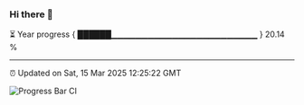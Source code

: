 ### Hi there 👋

⏳ Year progress { ██████▁▁▁▁▁▁▁▁▁▁▁▁▁▁▁▁▁▁▁▁▁▁▁▁ } 20.14 %

---

⏰ Updated on Sat, 15 Mar 2025 12:25:22 GMT

![Progress Bar CI](https://github.com/liununu/liununu/workflows/Progress%20Bar%20CI/badge.svg)
